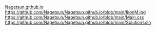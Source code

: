 [Nagetsun.github.io](https://github.com/Nagetsun/Nagetsun.github.io/blob/main/HTMLPage1.html)
https://github.com/Nagetsun/Nagetsun.github.io/blob/main/IkonM.jpg
https://github.com/Nagetsun/Nagetsun.github.io/blob/main/Main.css
https://github.com/Nagetsun/Nagetsun.github.io/blob/main/Solution1.sln
